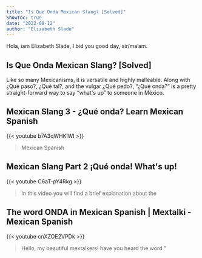 ```yaml
---
title: "Is Que Onda Mexican Slang? [Solved]"
ShowToc: true 
date: "2022-08-12"
author: "Elizabeth Slade" 
---
```


Hola, iam Elizabeth Slade, I bid you good day, sir/ma’am.
## Is Que Onda Mexican Slang? [Solved]
Like so many Mexicanisms, it is versatile and highly malleable. Along with ¿Qué paso?, ¿Qué tal?, and the vulgar ¿Qué pedo?, “¿Qué onda?” is a pretty straight-forward way to say “what's up” to someone in México.

## Mexican Slang 3 - ¿Qué onda? Learn Mexican Spanish
{{< youtube b7A3qWHKlWI >}}
>Mexican Spanish

## Mexican Slang  Part 2  ¡Qué onda! What's up!
{{< youtube C6aT-pY4Rkg >}}
>In this video you will find a brief explanation about the 

## The word ONDA in Mexican Spanish | Mextalki - Mexican Spanish
{{< youtube cnXZOE2VPDk >}}
>Hello, my beautiful mextalkers! have you heard the word "

